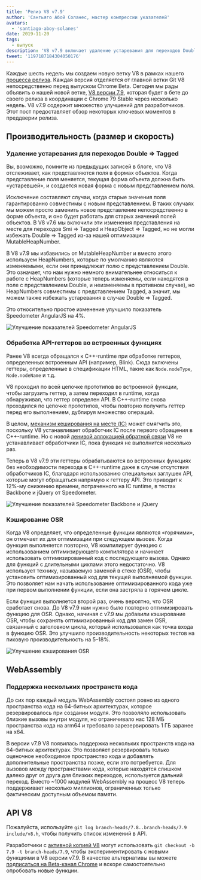 ```yaml
---
title: 'Релиз V8 v7.9'
author: 'Сантьяго Абой Соланес, мастер компрессии указателей'
avatars:
  - 'santiago-aboy-solanes'
date: 2019-11-20
tags:
  - выпуск
description: 'V8 v7.9 включает удаление устаревания для переходов Double ⇒ Tagged, обработку API-геттеров в встроенных функциях, кэширование OSR и поддержку Wasm для нескольких кодовых пространств.'
tweet: '1197187184304050176'
---
```

Каждые шесть недель мы создаем новую ветку V8 в рамках нашего [процесса релиза](/docs/release-process). Каждая версия отделяется от главной ветки Git V8 непосредственно перед выпуском Chrome Beta. Сегодня мы рады объявить о нашей новой ветке, [V8 версии 7.9](https://chromium.googlesource.com/v8/v8.git/+log/branch-heads/7.9), которая будет в бете до своего релиза в координации с Chrome 79 Stable через несколько недель. V8 v7.9 содержит множество улучшений для разработчиков. Этот пост предоставляет обзор некоторых ключевых моментов в преддверии релиза.

<!--truncate-->
## Производительность (размер и скорость)

### Удаление устаревания для переходов Double ⇒ Tagged

Вы, возможно, помните из предыдущих записей в блоге, что V8 отслеживает, как представляются поля в формах объектов. Когда представление поля меняется, текущая форма объекта должна быть «устаревшей», и создается новая форма с новым представлением поля.

Исключение составляют случаи, когда старые значения поля гарантированно совместимы с новым представлением. В таких случаях мы можем просто заменить новое представление непосредственно в форме объекта, и оно будет работать для старых значений полей объектов. В V8 v7.6 мы включили эти изменения представления на месте для переходов Smi ⇒ Tagged и HeapObject ⇒ Tagged, но не могли избежать Double ⇒ Tagged из-за нашей оптимизации MutableHeapNumber.

В V8 v7.9 мы избавились от MutableHeapNumber и вместо этого используем HeapNumbers, которые по умолчанию являются изменяемыми, если они принадлежат полю с представлением Double. Это означает, что нам нужно немного внимательнее относиться к работе с HeapNumbers (которые теперь изменяемы, если находятся в поле с представлением Double, и неизменяемы в противном случае), но HeapNumbers совместимы с представлением Tagged, а значит, мы можем также избежать устаревания в случае Double ⇒ Tagged.

Это относительно простое изменение улучшило показатель Speedometer AngularJS на 4%.

![Улучшение показателей Speedometer AngularJS](/_img/v8-release-79/speedometer-angularjs.svg)

### Обработка API-геттеров во встроенных функциях

Ранее V8 всегда обращался к C++-runtime при обработке геттеров, определенных встроенным API (например, Blink). Сюда включены геттеры, определенные в спецификации HTML, такие как `Node.nodeType`, `Node.nodeName` и т.д.

V8 проходил по всей цепочке прототипов во встроенной функции, чтобы загрузить геттер, а затем переходил в runtime, когда обнаруживал, что геттер определен API. В C++-runtime снова проходился по цепочке прототипов, чтобы повторно получить геттер перед его выполнением, дублируя множество операций.

В целом, [механизм кеширования на месте (IC)](https://mathiasbynens.be/notes/shapes-ics) может смягчить это, поскольку V8 устанавливает обработчик IC после первого обращения в C++-runtime. Но с новой [ленивой аллокацией обратной связи](https://v8.dev/blog/v8-release-77#lazy-feedback-allocation) V8 не устанавливает обработчики IC, пока функция не выполнится несколько раз.

Теперь в V8 v7.9 эти геттеры обрабатываются во встроенных функциях без необходимости перехода в C++-runtime даже в случае отсутствия обработчиков IC, благодаря использованию специальных заглушек API, которые могут обращаться напрямую к геттеру API. Это приводит к 12%-му снижению времени, потраченного на IC runtime, в тестах Backbone и jQuery от Speedometer.

![Улучшение показателей Speedometer Backbone и jQuery](/_img/v8-release-79/speedometer.svg)

### Кэширование OSR

Когда V8 определяет, что определенные функции являются «горячими», он отмечает их для оптимизации при следующем вызове. Когда функция выполняется повторно, V8 компилирует функцию с использованием оптимизирующего компилятора и начинает использовать оптимизированный код с последующего вызова. Однако для функций с длительными циклами этого недостаточно. V8 использует технику, называемую заменой в стеке (OSR), чтобы установить оптимизированный код для текущей выполняемой функции. Это позволяет нам начать использование оптимизированного кода уже при первом выполнении функции, если она застряла в горячем цикле.

Если функция выполняется второй раз, очень вероятно, что OSR сработает снова. До V8 v7.9 нам нужно было повторно оптимизировать функцию для OSR. Однако, начиная с v7.9 мы добавили кэширование OSR, чтобы сохранять оптимизированный код для замен OSR, связанный с заголовком цикла, который использовался как точка входа в функцию OSR. Это улучшило производительность некоторых тестов на пиковую производительность на 5–18%.

![Улучшение кэширования OSR](/_img/v8-release-79/osr-caching.svg)

## WebAssembly

### Поддержка нескольких пространств кода

До сих пор каждый модуль WebAssembly состоял ровно из одного пространства кода на 64-битных архитектурах, которое резервировалось при создании модуля. Это позволяло использовать близкие вызовы внутри модуля, но ограничивало нас 128 МБ пространства кода на arm64 и требовало зарезервировать 1 ГБ заранее на x64.

В версии v7.9 V8 появилась поддержка нескольких пространств кода на 64-битных архитектурах. Это позволяет резервировать только оценочное необходимое пространство кода и добавлять дополнительные пространства позже, если это потребуется. Для вызовов между пространствами кода, которые находятся слишком далеко друг от друга для близких переходов, используется дальний переход. Вместо ~1000 модулей WebAssembly на процесс V8 теперь поддерживает несколько миллионов, ограниченных только фактическим доступным объемом памяти.

## API V8

Пожалуйста, используйте `git log branch-heads/7.8..branch-heads/7.9 include/v8.h`, чтобы получить список изменений в API.

Разработчики с [активной копией V8](/docs/source-code#using-git) могут использовать `git checkout -b 7.9 -t branch-heads/7.9`, чтобы экспериментировать с новыми функциями в V8 версии v7.9. В качестве альтернативы вы можете [подписаться на Beta-канал Chrome](https://www.google.com/chrome/browser/beta.html) и вскоре самостоятельно опробовать новые функции.
